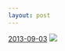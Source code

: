 ```yaml
---
layout: post
---
```


<p>
  <time><a href="/41">2013-09-03</a></time>
  <a href="/41"><img src="{{ site.assets_url }}/41-640.jpg" srcset="{{ site.assets_url }}/41-1280.jpg 1280w, {{ site.assets_url }}/41-960.jpg 960w, {{ site.assets_url }}/41-640.jpg 640w, {{ site.assets_url }}/41-320.jpg 320w" sizes="(min-width: 700px) 50vw, calc(100vw - 2rem)" /></a>
</p>

